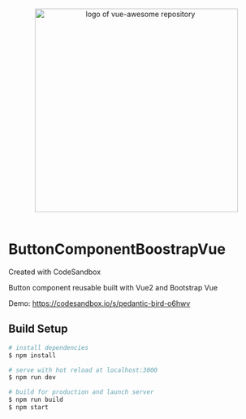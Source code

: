 <p align="center">
  <br>
  <img width="400" src="./assets/logo.svg" alt="logo of vue-awesome repository">
  <br>
  <br>
</p>

# ButtonComponentBoostrapVue
Created with CodeSandbox

Button component reusable built with Vue2 and Bootstrap Vue 

Demo: https://codesandbox.io/s/pedantic-bird-o6hwv

## Build Setup

``` bash
# install dependencies
$ npm install

# serve with hot reload at localhost:3000
$ npm run dev

# build for production and launch server
$ npm run build
$ npm start
